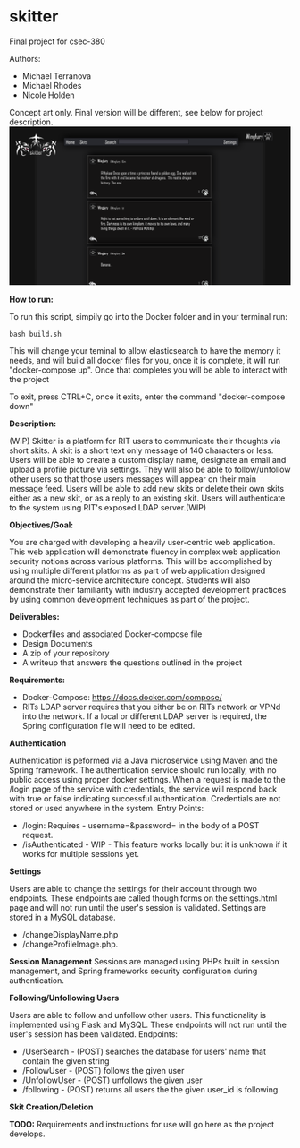 # skitter

Final project for csec-380 

Authors:
* Michael Terranova
* Michael Rhodes
* Nicole Holden

Concept art only. Final version will be different, see below for project description.
![Alt text](SkitterV2.png?raw=true "WARNING: Concept art only - What skitter could look like.")

**How to run:**

To run this script, simpily go into the Docker folder and in your terminal run:
```
bash build.sh
```
This will change your teminal to allow elasticsearch to have the memory it needs, and will build all docker files for you, once it is complete, it will run "docker-compose up". Once that completes you will be able to interact with the project

To exit, press CTRL+C, once it exits, enter the command "docker-compose down"


**Description:**

(WIP) Skitter is a platform for RIT users to communicate their thoughts via short skits. A skit is a short
text only message of 140 characters or less. Users will be able to create a custom display name, designate
an email and upload a profile picture via settings. They will also be able to follow/unfollow other users
so that those users messages will appear on their main message feed. Users will be able to add new skits
or delete their own skits either as a new skit, or as a reply to an existing skit. Users will authenticate
to the system using RIT's exposed LDAP server.(WIP)

**Objectives/Goal:** 

You are charged with developing a heavily user-centric web application. This web application will demonstrate 
fluency in complex web application security notions across various platforms. This will be accomplished by 
using multiple different platforms as part of web application designed around the micro-service architecture 
concept. Students will also demonstrate their familiarity with industry accepted development practices by 
using common development techniques as part of the project. 
 
**Deliverables:** 

 * Dockerfiles and associated Docker-compose file 
 * Design Documents 
 * A zip of your repository 
 * A writeup that answers the questions outlined in the project 

**Requirements:** 
* Docker-Compose: https://docs.docker.com/compose/
* RITs LDAP server requires that you either be on RITs network or VPNd into the network. If a local or different LDAP server is required, the Spring configuration file will need to be edited.


**Authentication** 

  Authentication is peformed via a Java microservice using Maven and the Spring framework. The authentication service should run locally, with no public access using proper docker settings. When a request is made to the /login page of the service with credentials, the service will respond back with true or false indicating successful authentication. Credentials are not stored or used anywhere in the system.
  Entry Points:
  * /login: Requires - username=<un>&password=<pw> in the body of a POST request.
  * /isAuthenticated - WIP - This feature works locally but it is unknown if it works for multiple sessions yet.
 
 **Settings**
 
   Users are able to change the settings for their account through two endpoints.  These endpoints are called though forms on the settings.html page and will not run until the user's session is validated. Settings are stored in a MySQL database.
   * /changeDisplayName.php
   * /changeProfileImage.php. 
  
 
 **Session Management**
   Sessions are managed using PHPs built in session management, and Spring frameworks security configuration during authentication.
 
 **Following/Unfollowing Users**

  Users are able to follow and unfollow other users. This functionality is implemented using Flask and MySQL. These endpoints will not run until the user's session has been validated.
  Endpoints:
  * /UserSearch - (POST) searches the database for users' name that contain the given string
  * /FollowUser - (POST) follows the given user
  * /UnfollowUser - (POST) unfollows the given user
  * /following - (POST) returns all users the the given user_id is following
 
 **Skit Creation/Deletion**
 <WIP>
 
**TODO:**
Requirements and instructions for use will go here as the project develops.
